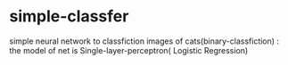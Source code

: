 # simple-classfer
simple neural network to classfiction images of cats(binary-classfiction) : the model of net is Single-layer-perceptron( Logistic Regression) 
